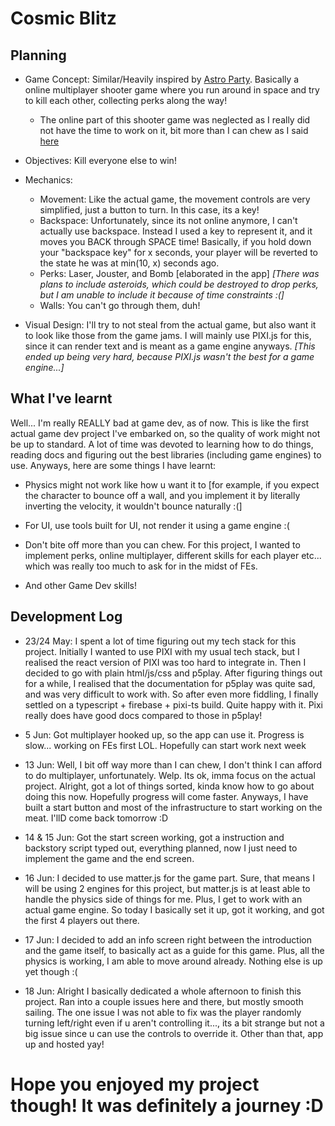 # **Cosmic Blitz**

## **Planning**

-   Game Concept: Similar/Heavily inspired by [Astro Party](https://external-content.duckduckgo.com/iu/?u=https%3A%2F%2Fimage.winudf.com%2Fv2%2Fimage1%2FY29tLm5vb2RsZWNha2UuYXN0cm9wYXJ0eV9zY3JlZW5fMF8xNTY0NTQwNTg1XzA3Ng%2Fscreen-0.jpg%3Ffakeurl%3D1%26type%3D.jpg&f=1&nofb=1&ipt=7a92a55334b7ed0ec8b0fe76a95a340cf54fab096f8420e7239a54f02128e3b2&ipo=images). Basically a online multiplayer shooter game where you run around in space and try to kill each other, collecting perks along the way!

    -   The online part of this shooter game was neglected as I really did not have the time to work on it, bit more than I can chew as I said [here](#what-ive-learnt)

-   Objectives: Kill everyone else to win!

-   Mechanics:

    -   Movement: Like the actual game, the movement controls are very simplified, just a button to turn. In this case, its a key!
    -   Backspace: Unfortunately, since its not online anymore, I can't actually use backspace. Instead I used a key to represent it, and it moves you BACK through SPACE time! Basically, if you hold down your "backspace key" for x seconds, your player will be reverted to the state he was at min(10, x) seconds ago.
    -   Perks: Laser, Jouster, and Bomb [elaborated in the app]
        _[There was plans to include asteroids, which could be destroyed to drop perks, but I am unable to include it because of time constraints :(]_
    -   Walls: You can't go through them, duh!

-   Visual Design: I'll try to not steal from the actual game, but also want it to look like those from the game jams. I will mainly use PIXI.js for this, since it can render text and is meant as a game engine anyways.
    _[This ended up being very hard, because PIXI.js wasn't the best for a game engine...]_

## **What I've learnt**

Well... I'm really REALLY bad at game dev, as of now. This is like the first actual game dev project I've embarked on, so the quality of work might not be up to standard. A lot of time was devoted to learning how to do things, reading docs and figuring out the best libraries (including game engines) to use. Anyways, here are some things I have learnt:

-   Physics might not work like how u want it to [for example, if you expect the character to bounce off a wall, and you implement it by literally inverting the velocity, it wouldn't bounce naturally :(]

-   For UI, use tools built for UI, not render it using a game engine :(

-   Don't bite off more than you can chew. For this project, I wanted to implement perks, online multiplayer, different skills for each player etc... which was really too much to ask for in the midst of FEs.

-   And other Game Dev skills!

## **Development Log**

-   23/24 May: I spent a lot of time figuring out my tech stack for this project. Initially I wanted to use PIXI with my usual tech stack, but I realised the react version of PIXI was too hard to integrate in. Then I decided to go with plain html/js/css and p5play. After figuring things out for a while, I realised that the documentation for p5play was quite sad, and was very difficult to work with. So after even more fiddling, I finally settled on a typescript + firebase + pixi-ts build. Quite happy with it. Pixi really does have good docs compared to those in p5play!

-   5 Jun: Got multiplayer hooked up, so the app can use it. Progress is slow... working on FEs first LOL. Hopefully can start work next week

-   13 Jun: Well, I bit off way more than I can chew, I don't think I can afford to do multiplayer, unfortunately. Welp. Its ok, imma focus on the actual project. Alright, got a lot of things sorted, kinda know how to go about doing this now. Hopefully progress will come faster. Anyways, I have built a start button and most of the infrastructure to start working on the meat. I'llD come back tomorrow :D

-   14 & 15 Jun: Got the start screen working, got a instruction and backstory script typed out, everything planned, now I just need to implement the game and the end screen.

-   16 Jun: I decided to use matter.js for the game part. Sure, that means I will be using 2 engines for this project, but matter.js is at least able to handle the physics side of things for me. Plus, I get to work with an actual game engine. So today I basically set it up, got it working, and got the first 4 players out there.

-   17 Jun: I decided to add an info screen right between the introduction and the game itself, to basically act as a guide for this game. Plus, all the physics is working, I am able to move around already. Nothing else is up yet though :(

-   18 Jun: Alright I basically dedicated a whole afternoon to finish this project. Ran into a couple issues here and there, but mostly smooth sailing. The one issue I was not able to fix was the player randomly turning left/right even if u aren't controlling it..., its a bit strange but not a big issue since u can use the controls to override it. Other than that, app up and hosted yay!

# **Hope you enjoyed my project though! It was definitely a journey :D**
